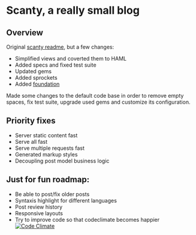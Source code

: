 # Scanty, a really small blog

## Overview

Original [scanty
readme](https://github.com/chischaschos/scanty/blob/master/README.rdoc), but a
few changes:

- Simplified views and coverted them to HAML
- Added specs and fixed test suite
- Updated gems
- Added sprockets
- Added [foundation](http://foundation.zurb.com/)

Made some changes to the default code base in
order to remove empty spaces, fix test suite, upgrade used gems and
customize its configuration.

## Priority fixes

- Server static content fast
- Serve all fast
- Serve multiple requests fast
- Generated markup styles
- Decoupling post model business logic

## Just for fun roadmap:

- Be able to post/fix older posts
- Syntaxis highlight for different languages
- Post review history
- Responsive layouts
- Try to improve code so that codeclimate becomes happier [![Code Climate](https://codeclimate.com/badge.png)](https://codeclimate.com/github/chischaschos/scanty)
